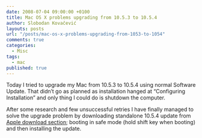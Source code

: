 ```yaml
---
date: 2008-07-04 09:00:00 +0100
title: Mac OS X problems upgrading from 10.5.3 to 10.5.4
author: Slobodan Kovačević
layouts: posts
url: "/posts/mac-os-x-problems-upgrading-from-1053-to-1054"
comments: true
categories:
  - Misc
tags:
  - mac
published: true
---
```

Today I tried to upgrade my Mac from 10.5.3 to 10.5.4 using normal Software Update. That didn&#8217;t go as planned as installation hanged at &#8220;Configuring Installation&#8221; and only thing I could do is shutdown the computer.

After some research and few unsuccessful retries I have finally managed to solve the upgrade problem by downloading standalone 10.5.4 update from [Apple download section][1]; booting in safe mode (hold shift key when booting) and then installing the update.

[1]: http://www.apple.com/support/downloads/ "Download Apple Mac OS X update"
